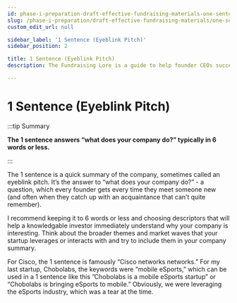 ```yaml
---
id: phase-i-preparation-draft-effective-fundraising-materials-one-sentence-eyeblink-pitch
slug: /phase-i-preparation/draft-effective-fundraising-materials/one-sentence-eyeblink-pitch
custom_edit_url: null

sidebar_label: '1 Sentence (Eyeblink Pitch)'
sidebar_position: 2

title: 1 Sentence (Eyeblink Pitch)
description: The Fundraising Lore is a guide to help founder CEOs successfully raise early-stage VC financing from Silicon Valley investors.

---
```


# 1 Sentence (Eyeblink Pitch)

:::tip Summary

**The 1 sentence answers “what does your company do?” typically in 6 words or less.**

:::

The 1 sentence is a quick summary of the company, sometimes called an eyeblink pitch. It’s the answer to “what does your company do?” - a question, which every founder gets every time they meet someone new (and often when they catch up with an acquaintance that can’t quite remember).

I recommend keeping it to 6 words or less and choosing descriptors that will help a knowledgable investor immediately understand why your company is interesting. Think about the broader themes and market waves that your startup leverages or interacts with and try to include them in your company summary.

For Cisco, the 1 sentence is famously “Cisco networks networks.” For my last startup, Chobolabs, the keywords were “mobile eSports,” which can be used in a 1 sentence like this ”Chobolabs is a mobile eSports startup” or “Chobolabs is bringing eSports to mobile.” Obviously, we were leveraging the eSports industry, which was a tear at the time.